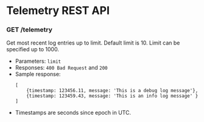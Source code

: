 # Telemetry REST API

### GET /telemetry

Get most recent log entries up to limit.  Default limit is 10.  Limit can be specified up to 1000.
- Parameters: `limit`
- Responses: 
    `400 Bad Request` and `200` 
- Sample response:
    ```
    [
        {timestamp: 123456.11, message: 'This is a debug log message'},
        {timestamp: 123459.43, message: 'This is an info log message' }
    ]
    ```
- Timestamps are seconds since epoch in UTC.
